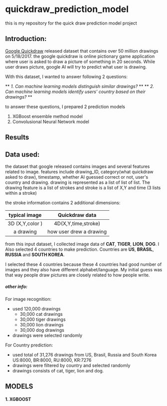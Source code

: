 # quickdraw_prediction_model
this is my repository for the quick draw prediction model project

## Introduction:

[Google Quickdraw](https://quickdraw.withgoogle.com/data) released dataset that contains over 50 million drawings on 5/18/2017.
the google quickdraw is online pictionary game application where user is asked to draw a picture of something in 20 seconds. 
While user draws picture, google AI will try to predict what user is drawing.

With this dataset, I wanted to answer following 2 questions:

** *1. Can machine learning models distinguish similar drawings?* **
** *2. Can machine learning models identify users' country based on their drawings?* **

to answer these questions, I prepared 2 prediction models

1. XGBoost ensemble method model
2. Convolusional Neural Network model

## Results



## Data used:

the dataset that google released contains images and several features related to image.
features include drawing_ID, category(what quickdraw asked to draw), timestamp, whether AI guessed correct or not, user's country and drawing. drawing is represented as a list of list of list.
The drawing feature is a list of strokes and stroke is a list of X,Y and time (3 lists within a stroke)

the stroke information contains 2 additional dimensions:

|  typical image  |   Quickdraw data   |
|:--------------: | :-----------------:|
| 3D (X,Y,color ) | 4D(X,Y,time,stroke)|
|     a drawing   | how user drew a drawing|


from this input dataset, I collected image data of **CAT**, **TIGER**, **LION**, **DOG**.
I Also selected 4 countries to make prediction. Countries are **US**, **BRASIL**, **RUSSIA** and **SOUTH KOREA**.

I selected these 4 countries because these 4 countries had good number of images and they also have different alphabet/language.
My initial guess was that way people draw pictures are closely related to how people write.

##### other info:
For image recognition:
- used 120,000 drawings
  * 30,000 cat drawings
  * 30,000 tiger drawings
  * 30,000 lion drawings
  * 30,000 dog drawings
- drawings were selected randomly

For Country prediction:
- used total of 31,276 drawings from US, Brasil, Russia and South Korea
US:8000, BR:8000, RU:8000, KR:7276
- drawings were filtered by country and selected randomly
- drawings consists of cat, tiger, lion and dog.


## MODELS
#### 1. XGBOOST

